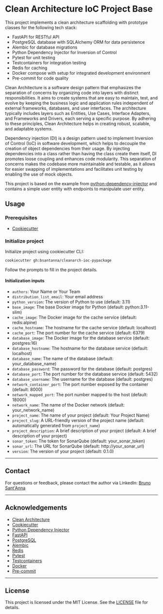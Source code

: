 # Clean Architecture IoC Project Base

This project implements a clean architecture scaffolding with prototype classes for the following tech stack:

- FastAPI for RESTful API
- PostgreSQL database with SQLAlchemy ORM for data persistence
- Alembic for database migrations
- Python Dependency Injector for Inversion of Control
- Pytest for unit testing
- Testcontainers for integration testing
- Redis for caching
- Docker compose with setup for integrated development environment
- Pre-commit for code quality

Clean Architecture is a software design pattern that emphasizes the separation of concerns by organizing code into layers with distinct responsibilities. It aims to create systems that are easy to maintain, test, and evolve by keeping the business logic and application rules independent of external frameworks, databases, and user interfaces. The architecture typically includes layers such as Entities, Use Cases, Interface Adapters, and Frameworks and Drivers, each serving a specific purpose. By adhering to these principles, Clean Architecture helps in creating robust, scalable, and adaptable systems.

Dependency injection (DI) is a design pattern used to implement Inversion of Control (IoC) in software development, which helps to decouple the creation of object dependencies from their usage. By injecting dependencies into a class rather than having the class create them itself, DI promotes loose coupling and enhances code modularity. This separation of concerns makes the codebase more maintainable and testable, as it allows for easier swapping of implementations and facilitates unit testing by enabling the use of mock objects.

This project is based on the example from [python-dependency-injector](https://python-dependency-injector.ets-labs.org/examples/fastapi-sqlalchemy.html) and contains a simple user entity with endpoints to manipulate user entity.

## Usage

### Prerequisites

- [Cookiecutter](https://www.cookiecutter.io/)

### Initialize project

Initialize project using cookiecutter CLI:

```bash
cookiecutter gh:bsantanna/cleanarch-ioc-pypackage
```

Follow the prompts to fill in the project details.

#### Initialization inputs

- `authors`: Your Name or Your Team
- `distribution_list_email`: Your email address
- `python_version`: The version of Python to use (default: 3.11)
- `base_image`: The base Docker image for Python (default: python:3.11-slim)
- `cache_image`: The Docker image for the cache service (default: redis:alpine)
- `cache_hostname`: The hostname for the cache service (default: localhost)
- `cache_port`: The port number for the cache service (default: 6379)
- `database_image`: The Docker image for the database service (default: postgres:16)
- `database_hostname`: The hostname for the database service (default: localhost)
- `database_name`: The name of the database (default: your_database_name)
- `database_password`: The password for the database (default: postgres)
- `database_port`: The port number for the database service (default: 5432)
- `database_username`: The username for the database (default: postgres)
- `network_container_port`: The port number exposed by the container (default: 8000)
- `network_mapped_port`: The port number mapped to the host (default: 18000)
- `network_name`: The name of the Docker network (default: your_network_name)
- `project_name`: The name of your project (default: Your Project Name)
- `project_slug`: A URL-friendly version of the project name (default: automatically generated from `project_name`)
- `project_description`: A brief description of your project (default: A brief description of your project)
- `sonar_token`: The token for SonarQube (default: your_sonar_token)
- `sonar_url`: The URL for SonarQube (default: http://your_sonar_url)
- `version`: The version of your project (default: 0.1.0)

---

## Contact

For questions or feedback, please contact the author via LinkedIn: [Bruno Sant'Anna](https://www.linkedin.com/in/brnsantanna/)

---

## Acknowledgements

- [Clean Architecture](https://blog.cleancoder.com/uncle-bob/2012/08/13/the-clean-architecture.html)
- [Cookiecutter](https://www.cookiecutter.io/)
- [Python Dependency Injector](https://python-dependency-injector.ets-labs.org/)
- [FastAPI](https://fastapi.tiangolo.com/)
- [PostgreSQL](https://www.postgresql.org/)
- [Alembic](https://alembic.sqlalchemy.org/en/latest/)
- [Redis](https://redis.io/)
- [Pytest](https://docs.pytest.org/en/stable/)
- [Testcontainers](https://testcontainers.org/)
- [Docker](https://www.docker.com/)
- [Pre-commit](https://pre-commit.com/)

---

## License

This project is licensed under the MIT License. See the [LICENSE](LICENSE) file for details.
